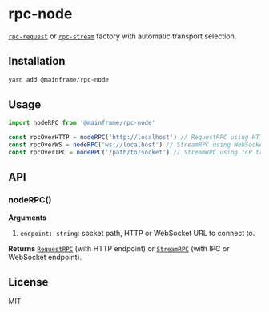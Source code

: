 # rpc-node

[`rpc-request`](../rpc-request) or [`rpc-stream`](../rpc-stream) factory with automatic transport selection.

## Installation

```sh
yarn add @mainframe/rpc-node
```

## Usage

```js
import nodeRPC from '@mainframe/rpc-node'

const rpcOverHTTP = nodeRPC('http://localhost') // RequestRPC using HTTP transport
const rpcOverWS = nodeRPC('ws://localhost') // StreamRPC using WebSocket transport
const rpcOverIPC = nodeRPC('/path/to/socket') // StreamRPC using ICP transport
```

## API

### nodeRPC()

**Arguments**

1.  `endpoint: string`: socket path, HTTP or WebSocket URL to connect to.

**Returns** [`RequestRPC`](../rpc-request) (with HTTP endpoint) or [`StreamRPC`](../rpc-stream) (with IPC or WebSocket endpoint).

## License

MIT
